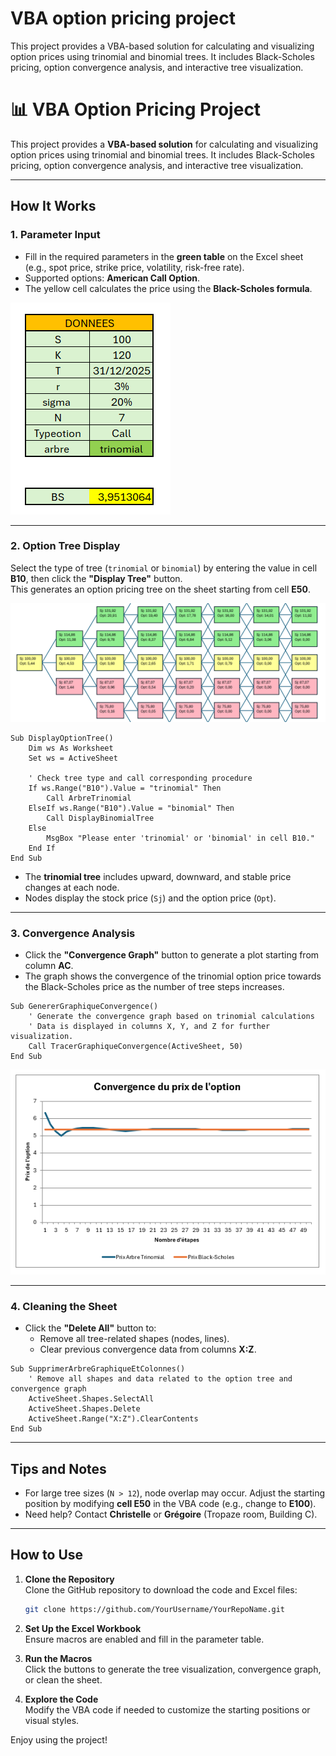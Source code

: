 # VBA option pricing project
 This project provides a VBA-based solution for calculating and visualizing option prices using trinomial and binomial trees. It includes Black-Scholes pricing, option convergence analysis, and interactive tree visualization.


# 📊 **VBA Option Pricing Project**

This project provides a **VBA-based solution** for calculating and visualizing option prices using trinomial and binomial trees. It includes Black-Scholes pricing, option convergence analysis, and interactive tree visualization.

---

## **How It Works**

### **1. Parameter Input**
- Fill in the required parameters in the **green table** on the Excel sheet (e.g., spot price, strike price, volatility, risk-free rate).
- Supported options: **American Call Option**.
- The yellow cell calculates the price using the **Black-Scholes formula**.

![dashboard.png](Image/dashboard.png)

---

### **2. Option Tree Display**
Select the type of tree (`trinomial` or `binomial`) by entering the value in cell **B10**, then click the **"Display Tree"** button.  
This generates an option pricing tree on the sheet starting from cell **E50**.

![tree](Image/tree.png)


```vba
Sub DisplayOptionTree()
    Dim ws As Worksheet
    Set ws = ActiveSheet

    ' Check tree type and call corresponding procedure
    If ws.Range("B10").Value = "trinomial" Then
        Call ArbreTrinomial
    ElseIf ws.Range("B10").Value = "binomial" Then
        Call DisplayBinomialTree
    Else
        MsgBox "Please enter 'trinomial' or 'binomial' in cell B10."
    End If
End Sub
```

- The **trinomial tree** includes upward, downward, and stable price changes at each node.
- Nodes display the stock price (`Sj`) and the option price (`Opt`).

---

### **3. Convergence Analysis**
- Click the **"Convergence Graph"** button to generate a plot starting from column **AC**.
- The graph shows the convergence of the trinomial option price towards the Black-Scholes price as the number of tree steps increases.

```vba
Sub GenererGraphiqueConvergence()
    ' Generate the convergence graph based on trinomial calculations
    ' Data is displayed in columns X, Y, and Z for further visualization.
    Call TracerGraphiqueConvergence(ActiveSheet, 50)
End Sub
```
![bs_trinom](Image/bs_trinom.png)

---

### **4. Cleaning the Sheet**
- Click the **"Delete All"** button to:
  - Remove all tree-related shapes (nodes, lines).
  - Clear previous convergence data from columns **X:Z**.

```vba
Sub SupprimerArbreGraphiqueEtColonnes()
    ' Remove all shapes and data related to the option tree and convergence graph
    ActiveSheet.Shapes.SelectAll
    ActiveSheet.Shapes.Delete
    ActiveSheet.Range("X:Z").ClearContents
End Sub
```

---

## **Tips and Notes**
- For large tree sizes (`N > 12`), node overlap may occur. Adjust the starting position by modifying **cell E50** in the VBA code (e.g., change to **E100**).
- Need help? Contact **Christelle** or **Grégoire** (Tropaze room, Building C).

---

## **How to Use**
1. **Clone the Repository**  
   Clone the GitHub repository to download the code and Excel files:
   ```bash
   git clone https://github.com/YourUsername/YourRepoName.git
   ```

2. **Set Up the Excel Workbook**  
   Ensure macros are enabled and fill in the parameter table.

3. **Run the Macros**  
   Click the buttons to generate the tree visualization, convergence graph, or clean the sheet.

4. **Explore the Code**  
   Modify the VBA code if needed to customize the starting positions or visual styles.

Enjoy using the project!
